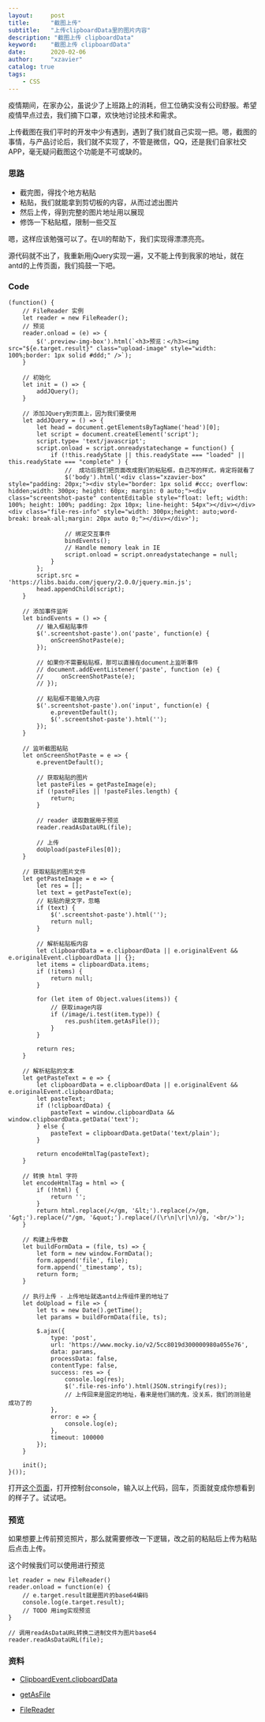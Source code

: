 ```yaml
---
layout:     post
title:      "截图上传"
subtitle:   "上传clipboardData里的图片内容"
description: "截图上传 clipboardData"
keyword:    "截图上传 clipboardData"
date:       2020-02-06
author:     "xzavier"
catalog: true
tags:
    - CSS
---
```


疫情期间，在家办公，虽说少了上班路上的消耗，但工位确实没有公司舒服。希望疫情早点过去，我们摘下口罩，欢快地讨论技术和需求。

上传截图在我们平时的开发中少有遇到，遇到了我们就自己实现一把。嗯，截图的事情，与产品讨论后，我们就不实现了，不管是微信，QQ，还是我们自家社交APP，毫无疑问截图这个功能是不可或缺的。

### 思路

- 截完图，得找个地方粘贴
- 粘贴，我们就能拿到剪切板的内容，从而过滤出图片
- 然后上传，得到完整的图片地址用以展现
- 修饰一下粘贴框，限制一些交互

嗯，这样应该勉强可以了。在UI的帮助下，我们实现得漂漂亮亮。

源代码就不出了，我重新用jQuery实现一遍，又不能上传到我家的地址，就在antd的上传页面，我们捣鼓一下吧。

### Code

    (function() {
        // FileReader 实例
        let reader = new FileReader();
        // 预览
        reader.onload = (e) => {
            $('.preview-img-box').html(`<h3>预览：</h3><img src="${e.target.result}" class="upload-image" style="width: 100%;border: 1px solid #ddd;" />`);
        }

        // 初始化
        let init = () => {
            addJQuery();
        }
    
        // 添加JQuery到页面上，因为我们要使用
        let addJQuery = () => {
            let head = document.getElementsByTagName('head')[0];
            let script = document.createElement('script');
            script.type= 'text/javascript';
            script.onload = script.onreadystatechange = function() {
                if (!this.readyState || this.readyState === "loaded" || this.readyState === "complete" ) {
                    //  成功后我们把页面改成我们的粘贴框，自己写的样式，肯定将就看了
                    $('body').html('<div class="xzavier-box" style="padding: 20px;"><div style="border: 1px solid #ccc; overflow: hidden;width: 300px; height: 60px; margin: 0 auto;"><div class="screentshot-paste" contentEditable style="float: left; width: 100%; height: 100%; padding: 2px 10px; line-height: 54px"></div></div><div class="file-res-info" style="width: 300px;height: auto;word-break: break-all;margin: 20px auto 0;"></div></div>');
    
                    // 绑定交互事件
                    bindEvents();
                    // Handle memory leak in IE
                    script.onload = script.onreadystatechange = null;
                }
            };
            script.src = 'https://libs.baidu.com/jquery/2.0.0/jquery.min.js';
            head.appendChild(script);
        }
    
        // 添加事件监听
        let bindEvents = () => {
            // 输入框粘贴事件
            $('.screentshot-paste').on('paste', function(e) {
                onScreenShotPaste(e);
            });
    
            // 如果你不需要粘贴框，那可以直接在document上监听事件
            // document.addEventListener('paste', function (e) {
            //     onScreenShotPaste(e);
            // });
    
            // 粘贴框不能输入内容
            $('.screentshot-paste').on('input', function(e) {
                e.preventDefault();
                $('.screentshot-paste').html('');
            });
        }
    
        // 监听截图粘贴
        let onScreenShotPaste = e => {
            e.preventDefault();
    
            // 获取粘贴的图片
            let pasteFiles = getPasteImage(e);
            if (!pasteFiles || !pasteFiles.length) {
                return;
            }
            
            // reader 读取数据用于预览
            reader.readAsDataURL(file);
    
            // 上传
            doUpload(pasteFiles[0]);
        }
    
        // 获取粘贴的图片文件
        let getPasteImage = e => {
            let res = [];
            let text = getPasteText(e);
            // 粘贴的是文字，忽略
            if (text) {
                $('.screentshot-paste').html('');
                return null;
            }
    
            // 解析粘贴板内容
            let clipboardData = e.clipboardData || e.originalEvent && e.originalEvent.clipboardData || {};
            let items = clipboardData.items;
            if (!items) {
                return null;
            }
            
            for (let item of Object.values(items)) {
                // 获取image内容
                if (/image/i.test(item.type)) {
                    res.push(item.getAsFile());
                }
            }
    
            return res;
        }
    
        // 解析粘贴的文本
        let getPasteText = e => {
            let clipboardData = e.clipboardData || e.originalEvent && e.originalEvent.clipboardData;
            let pasteText;
            if (!clipboardData) {
                pasteText = window.clipboardData && window.clipboardData.getData('text');
            } else {
                pasteText = clipboardData.getData('text/plain');
            }
    
            return encodeHtmlTag(pasteText);
        }
    
        // 转换 html 字符
        let encodeHtmlTag = html => {
            if (!html) {
                return '';
            }
            return html.replace(/</gm, '&lt;').replace(/>/gm, '&gt;').replace(/"/gm, '&quot;').replace(/(\r\n|\r|\n)/g, '<br/>');
        }
        
        // 构建上传参数
        let buildFormData = (file, ts) => {
            let form = new window.FormData();
            form.append('file', file);
            form.append('_timestamp', ts);
            return form;
        }
    
        // 执行上传 - 上传地址就选antd上传组件里的地址了
        let doUpload = file => {
            let ts = new Date().getTime();
            let params = buildFormData(file, ts);
    
            $.ajax({
                type: 'post',
                url: 'https://www.mocky.io/v2/5cc8019d300000980a055e76',
                data: params,
                processData: false,
                contentType: false,
                success: res => {
                    console.log(res);
                    $('.file-res-info').html(JSON.stringify(res));
                    // 上传回来是固定的地址，看来是他们搞的鬼，没关系，我们的测验是成功了的
                },
                error: e => {
                    console.log(e);
                },
                timeout: 100000
            });
        }
    
        init();
    }());


打开[这个页面][1]，打开控制台console，输入以上代码，回车，页面就变成你想看到的样子了。试试吧。

### 预览

如果想要上传前预览照片，那么就需要修改一下逻辑，改之前的粘贴后上传为粘贴后点击上传。

这个时候我们可以使用进行预览

    let reader = new FileReader()
    reader.onload = function(e) {
        // e.target.result就是图片的base64编码
        console.log(e.target.result);
        // TODO 用img实现预览
    }
    
    // 调用readAsDataURL转换二进制文件为图片base64
    reader.readAsDataURL(file);

### 资料

- [ClipboardEvent.clipboardData][2]
- [getAsFile][3]
- [FileReader][4]


  [1]: https://ant.design/components/upload-cn/
  [2]: https://developer.mozilla.org/zh-CN/docs/Web/API/ClipboardEvent/clipboardData
  [3]: https://developer.mozilla.org/zh-CN/docs/Web/API/DataTransferItem/getAsFile
  [4]: https://developer.mozilla.org/zh-CN/docs/Web/API/FileReader



